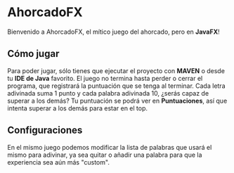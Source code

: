 # AhorcadoFX

Bienvenido a AhorcadoFX, el mítico juego del ahorcado, pero en **JavaFX**!

## Cómo jugar

Para poder jugar, sólo tienes que ejecutar el proyecto con **MAVEN** o desde tu **IDE de Java** favorito. El juego no termina hasta perder o cerrar el programa, que registrará la
puntuación que se tenga al terminar. Cada letra adivinada suma 1 punto y cada palabra adivinada 10, ¿serás capaz de superar a los demás? Tu puntuación se podrá ver en
**Puntuaciones**, así que intenta superar a los demás para estar en el top.

## Configuraciones

En el mismo juego podemos modificar la lista de palabras que usará el mismo para adivinar, ya sea quitar o añadir una palabra para que la experiencia sea aún más "custom".
